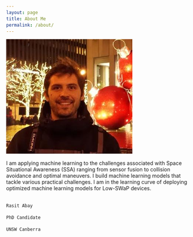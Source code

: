 ```yaml
---
layout: page
title: About Me
permalink: /about/
---
```


![Figure 1](me.jpeg)

I am applying machine learning to the challenges associated with Space Situational Awareness (SSA) ranging from sensor fusion to collision avoidance and optimal maneuvers. I build machine learning models that tackle various practical challenges. I am in the learning curve of deploying optimized machine learning models for Low-SWaP devices.

                                                                                                Rasit Abay
                                                                                                PhD Candidate
                                                                                                UNSW Canberra
